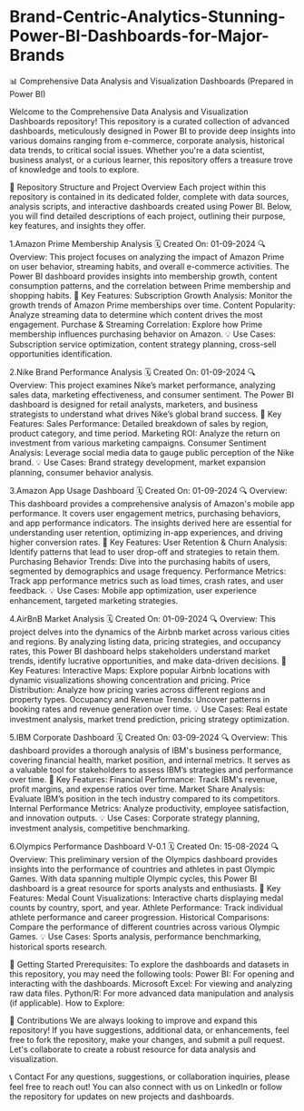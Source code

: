 # Brand-Centric-Analytics-Stunning-Power-BI-Dashboards-for-Major-Brands

📊 Comprehensive Data Analysis and Visualization Dashboards (Prepared in Power BI)

Welcome to the Comprehensive Data Analysis and Visualization Dashboards repository! This repository is a curated collection of advanced dashboards, meticulously designed in Power BI to provide deep insights into various domains ranging from e-commerce, corporate analysis, historical data trends, to critical social issues. Whether you're a data scientist, business analyst, or a curious learner, this repository offers a treasure trove of knowledge and tools to explore.

🌟 Repository Structure and Project Overview Each project within this repository is contained in its dedicated folder, complete with data sources, analysis scripts, and interactive dashboards created using Power BI. Below, you will find detailed descriptions of each project, outlining their purpose, key features, and insights they offer.

1.Amazon Prime Membership Analysis 🗓️ Created On: 01-09-2024
🔍 Overview: This project focuses on analyzing the impact of Amazon Prime on user behavior, streaming habits, and overall e-commerce activities. The Power BI dashboard provides insights into membership growth, content consumption patterns, and the correlation between Prime membership and shopping habits.
🚀 Key Features:
Subscription Growth Analysis: Monitor the growth trends of Amazon Prime memberships over time.
Content Popularity: Analyze streaming data to determine which content drives the most engagement.
Purchase & Streaming Correlation: Explore how Prime membership influences purchasing behavior on Amazon. 💡 Use Cases: Subscription service optimization, content strategy planning, cross-sell opportunities identification.

2.Nike Brand Performance Analysis 🗓️ Created On: 01-09-2024
🔍 Overview: This project examines Nike’s market performance, analyzing sales data, marketing effectiveness, and consumer sentiment. The Power BI dashboard is designed for retail analysts, marketers, and business strategists to understand what drives Nike’s global brand success.
🚀 Key Features:
Sales Performance: Detailed breakdown of sales by region, product category, and time period.
Marketing ROI: Analyze the return on investment from various marketing campaigns.
Consumer Sentiment Analysis: Leverage social media data to gauge public perception of the Nike brand. 💡 Use Cases: Brand strategy development, market expansion planning, consumer behavior analysis.

3.Amazon App Usage Dashboard 🗓️ Created On: 01-09-2024
🔍 Overview: This dashboard provides a comprehensive analysis of Amazon's mobile app performance. It covers user engagement metrics, purchasing behaviors, and app performance indicators. The insights derived here are essential for understanding user retention, optimizing in-app experiences, and driving higher conversion rates.
🚀 Key Features:
User Retention & Churn Analysis: Identify patterns that lead to user drop-off and strategies to retain them.
Purchasing Behavior Trends: Dive into the purchasing habits of users, segmented by demographics and usage frequency.
Performance Metrics: Track app performance metrics such as load times, crash rates, and user feedback. 💡 Use Cases: Mobile app optimization, user experience enhancement, targeted marketing strategies.

4.AirBnB Market Analysis 🗓️ Created On: 01-09-2024
🔍 Overview: This project delves into the dynamics of the Airbnb market across various cities and regions. By analyzing listing data, pricing strategies, and occupancy rates, this Power BI dashboard helps stakeholders understand market trends, identify lucrative opportunities, and make data-driven decisions.
🚀 Key Features:
Interactive Maps: Explore popular Airbnb locations with dynamic visualizations showing concentration and pricing.
Price Distribution: Analyze how pricing varies across different regions and property types.
Occupancy and Revenue Trends: Uncover patterns in booking rates and revenue generation over time. 💡 Use Cases: Real estate investment analysis, market trend prediction, pricing strategy optimization.

5.IBM Corporate Dashboard 🗓️ Created On: 03-09-2024
🔍 Overview: This dashboard provides a thorough analysis of IBM's business performance, covering financial health, market position, and internal metrics. It serves as a valuable tool for stakeholders to assess IBM’s strategies and performance over time.
🚀 Key Features:
Financial Performance: Track IBM's revenue, profit margins, and expense ratios over time.
Market Share Analysis: Evaluate IBM’s position in the tech industry compared to its competitors.
Internal Performance Metrics: Analyze productivity, employee satisfaction, and innovation outputs. 💡 Use Cases: Corporate strategy planning, investment analysis, competitive benchmarking.

6.Olympics Performance Dashboard V-0.1 🗓️ Created On: 15-08-2024
🔍 Overview: This preliminary version of the Olympics dashboard provides insights into the performance of countries and athletes in past Olympic Games. With data spanning multiple Olympic cycles, this Power BI dashboard is a great resource for sports analysts and enthusiasts.
🚀 Key Features:
Medal Count Visualizations: Interactive charts displaying medal counts by country, sport, and year.
Athlete Performance: Track individual athlete performance and career progression.
Historical Comparisons: Compare the performance of different countries across various Olympic Games. 💡 Use Cases: Sports analysis, performance benchmarking, historical sports research.

🚀 Getting Started Prerequisites: To explore the dashboards and datasets in this repository, you may need the following tools:
Power BI: For opening and interacting with the dashboards.
Microsoft Excel: For viewing and analyzing raw data files.
Python/R: For more advanced data manipulation and analysis (if applicable).
How to Explore:

🤝 Contributions We are always looking to improve and expand this repository! If you have suggestions, additional data, or enhancements, feel free to fork the repository, make your changes, and submit a pull request. Let's collaborate to create a robust resource for data analysis and visualization.

📞 Contact For any questions, suggestions, or collaboration inquiries, please feel free to reach out! You can also connect with us on LinkedIn or follow the repository for updates on new projects and dashboards.
